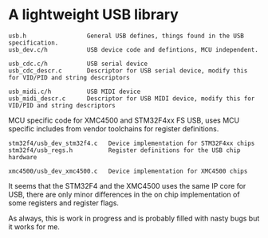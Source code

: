 A lightweight USB library
=========================

```
usb.h                 General USB defines, things found in the USB specification.
usb_dev.c/h           USB device code and defintions, MCU independent.

usb_cdc.c/h           USB serial device
usb_cdc_descr.c       Descriptor for USB serial device, modify this for VID/PID and string descriptors 

usb_midi.c/h          USB MIDI device
usb_midi_descr.c      Descriptor for USB MIDI device, modify this for VID/PID and string descriptors 
```

MCU specific code for XMC4500 and STM32F4xx FS USB, uses MCU specific includes from vendor toolchains for register definitions.

```
stm32f4/usb_dev_stm32f4.c   Device implementation for STM32F4xx chips
stm32f4/usb_regs.h          Register definitions for the USB chip hardware

xmc4500/usb_dev_xmc4500.c   Device implementation for XMC4500 chips
```

It seems that the STM32F4 and the XMC4500 uses the same IP core for USB, there are only minor differences in the on chip implementation of some registers and register flags.



As always, this is work in progress and is probably filled with nasty bugs but it works for me.
